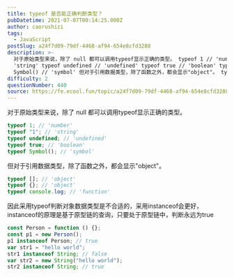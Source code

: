 ```yaml
---
title: typeof 是否能正确判断类型？
pubDatetime: 2021-07-07T00:14:25.000Z
author: caorushizi
tags:
  - JavaScript
postSlug: a24f7d09-79df-4468-af94-654e8cfd3288
description: >-
  对于原始类型来说，除了 null 都可以调用typeof显示正确的类型。 typeof 1 // 'number' typeof '1' //
  'string' typeof undefined // 'undefined' typeof true // 'boolean' typeof
  Symbol() // 'symbol' 但对于引用数据类型，除了函数之外，都会显示"object"。 typ
difficulty: 2
questionNumber: 440
source: https://fe.ecool.fun/topic/a24f7d09-79df-4468-af94-654e8cfd3288
---
```


对于原始类型来说，除了 null 都可以调用typeof显示正确的类型。

```js
typeof 1; // 'number'
typeof "1"; // 'string'
typeof undefined; // 'undefined'
typeof true; // 'boolean'
typeof Symbol(); // 'symbol'
```

但对于引用数据类型，除了函数之外，都会显示"object"。

```js
typeof []; // 'object'
typeof {}; // 'object'
typeof console.log; // 'function'
```

因此采用typeof判断对象数据类型是不合适的，采用instanceof会更好，instanceof的原理是基于原型链的查询，只要处于原型链中，判断永远为true

```js
const Person = function () {};
const p1 = new Person();
p1 instanceof Person; // true
var str1 = "hello world";
str1 instanceof String; // false
var str2 = new String("hello world");
str2 instanceof String; // true
```
